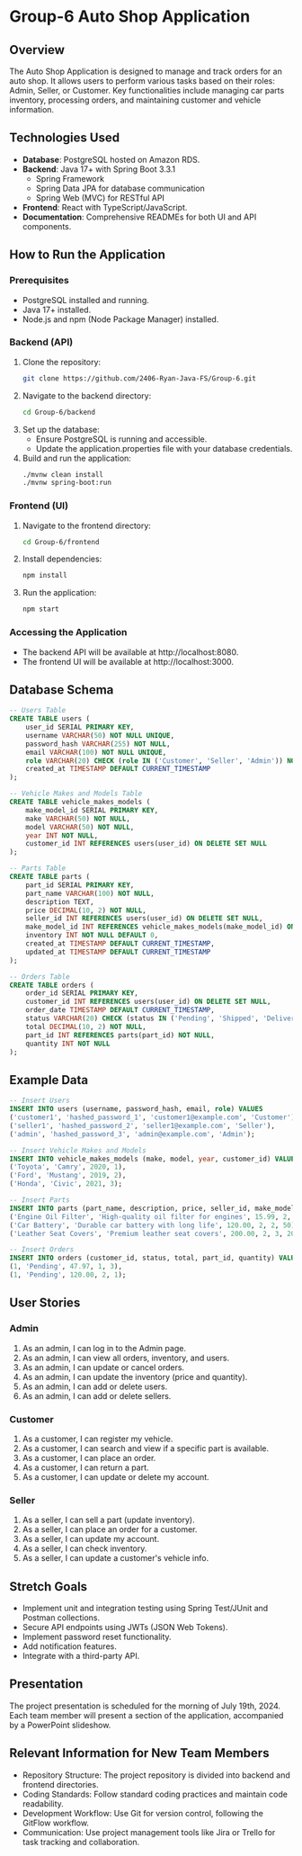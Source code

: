 # Group-6 Auto Shop Application

## Overview
The Auto Shop Application is designed to manage and track orders for an auto shop. It allows users to perform various tasks based on their roles: Admin, Seller, or Customer. Key functionalities include managing car parts inventory, processing orders, and maintaining customer and vehicle information.

## Technologies Used
- **Database**: PostgreSQL hosted on Amazon RDS.
- **Backend**: Java 17+ with Spring Boot 3.3.1
    - Spring Framework
    - Spring Data JPA for database communication
    - Spring Web (MVC) for RESTful API
- **Frontend**: React with TypeScript/JavaScript.
- **Documentation**: Comprehensive READMEs for both UI and API components.

## How to Run the Application
### Prerequisites
- PostgreSQL installed and running.
- Java 17+ installed.
- Node.js and npm (Node Package Manager) installed.

### Backend (API)
1. Clone the repository:
   ```bash
   git clone https://github.com/2406-Ryan-Java-FS/Group-6.git
   ```
3. Navigate to the backend directory:
   ```bash
   cd Group-6/backend
   ```
3. Set up the database:
   - Ensure PostgreSQL is running and accessible.
   - Update the application.properties file with your database credentials.
4. Build and run the application:
   ```bash
   ./mvnw clean install
   ./mvnw spring-boot:run
   ```

### Frontend (UI)
1. Navigate to the frontend directory:
   ```bash
   cd Group-6/frontend
   ```
2. Install dependencies:
   ```bash
   npm install
   ```
3. Run the application:
   ```bash
   npm start
   ```
### Accessing the Application
- The backend API will be available at http://localhost:8080.
- The frontend UI will be available at http://localhost:3000.

## Database Schema
```sql
-- Users Table
CREATE TABLE users (
    user_id SERIAL PRIMARY KEY,
    username VARCHAR(50) NOT NULL UNIQUE,
    password_hash VARCHAR(255) NOT NULL,
    email VARCHAR(100) NOT NULL UNIQUE,
    role VARCHAR(20) CHECK (role IN ('Customer', 'Seller', 'Admin')) NOT NULL,
    created_at TIMESTAMP DEFAULT CURRENT_TIMESTAMP
);

-- Vehicle Makes and Models Table
CREATE TABLE vehicle_makes_models (
    make_model_id SERIAL PRIMARY KEY,
    make VARCHAR(50) NOT NULL,
    model VARCHAR(50) NOT NULL,
    year INT NOT NULL,
    customer_id INT REFERENCES users(user_id) ON DELETE SET NULL
);

-- Parts Table
CREATE TABLE parts (
    part_id SERIAL PRIMARY KEY,
    part_name VARCHAR(100) NOT NULL,
    description TEXT,
    price DECIMAL(10, 2) NOT NULL,
    seller_id INT REFERENCES users(user_id) ON DELETE SET NULL,
    make_model_id INT REFERENCES vehicle_makes_models(make_model_id) ON DELETE SET NULL,
    inventory INT NOT NULL DEFAULT 0,
    created_at TIMESTAMP DEFAULT CURRENT_TIMESTAMP,
    updated_at TIMESTAMP DEFAULT CURRENT_TIMESTAMP
);

-- Orders Table
CREATE TABLE orders (
    order_id SERIAL PRIMARY KEY,
    customer_id INT REFERENCES users(user_id) ON DELETE SET NULL,
    order_date TIMESTAMP DEFAULT CURRENT_TIMESTAMP,
    status VARCHAR(20) CHECK (status IN ('Pending', 'Shipped', 'Delivered', 'Cancelled')) NOT NULL,
    total DECIMAL(10, 2) NOT NULL,
    part_id INT REFERENCES parts(part_id) NOT NULL,
    quantity INT NOT NULL
);
```
## Example Data
```sql
-- Insert Users
INSERT INTO users (username, password_hash, email, role) VALUES
('customer1', 'hashed_password_1', 'customer1@example.com', 'Customer'),
('seller1', 'hashed_password_2', 'seller1@example.com', 'Seller'),
('admin', 'hashed_password_3', 'admin@example.com', 'Admin');

-- Insert Vehicle Makes and Models
INSERT INTO vehicle_makes_models (make, model, year, customer_id) VALUES
('Toyota', 'Camry', 2020, 1),
('Ford', 'Mustang', 2019, 2),
('Honda', 'Civic', 2021, 3);

-- Insert Parts
INSERT INTO parts (part_name, description, price, seller_id, make_model_id, inventory) VALUES
('Engine Oil Filter', 'High-quality oil filter for engines', 15.99, 2, 1, 100),
('Car Battery', 'Durable car battery with long life', 120.00, 2, 2, 50),
('Leather Seat Covers', 'Premium leather seat covers', 200.00, 2, 3, 20);

-- Insert Orders
INSERT INTO orders (customer_id, status, total, part_id, quantity) VALUES
(1, 'Pending', 47.97, 1, 3),
(1, 'Pending', 120.00, 2, 1);
```

## User Stories
### Admin
1. As an admin, I can log in to the Admin page.
2. As an admin, I can view all orders, inventory, and users.
3. As an admin, I can update or cancel orders. 
4. As an admin, I can update the inventory (price and quantity). 
5. As an admin, I can add or delete users. 
6. As an admin, I can add or delete sellers.

### Customer
1. As a customer, I can register my vehicle. 
2. As a customer, I can search and view if a specific part is available. 
3. As a customer, I can place an order. 
4. As a customer, I can return a part. 
5. As a customer, I can update or delete my account.

### Seller
1. As a seller, I can sell a part (update inventory). 
2. As a seller, I can place an order for a customer. 
3. As a seller, I can update my account. 
4. As a seller, I can check inventory. 
5. As a seller, I can update a customer's vehicle info.

## Stretch Goals
- Implement unit and integration testing using Spring Test/JUnit and Postman collections.
- Secure API endpoints using JWTs (JSON Web Tokens).
- Implement password reset functionality.
- Add notification features.
- Integrate with a third-party API.

## Presentation
The project presentation is scheduled for the morning of July 19th, 2024. Each team member will present a section of the application, accompanied by a PowerPoint slideshow.

## Relevant Information for New Team Members
- Repository Structure: The project repository is divided into backend and frontend directories.
- Coding Standards: Follow standard coding practices and maintain code readability.
- Development Workflow: Use Git for version control, following the GitFlow workflow.
- Communication: Use project management tools like Jira or Trello for task tracking and collaboration.